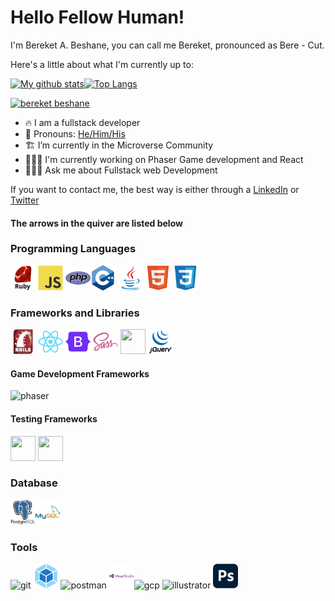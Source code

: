 # Hello Fellow Human!

I'm Bereket A. Beshane, you can call me Bereket, pronounced as Bere - Cut.

Here's a little about what I'm currently up to:

[![My github stats](https://github-readme-stats.vercel.app/api?username=Berabjesus&show_icons=true&line_height=17&show_icons=true&theme=light)](https://github.com/Berabjesus/github-readme-stats)[![Top Langs](https://github-readme-stats.vercel.app/api/top-langs/?username=Berabjesus&show_icons=true&layout=compact&theme=light)](https://github.com/Berabjesus/github-readme-stats)
  
<p align="left"> <a href="https://github.com/ryo-ma/github-profile-trophy"><img src="https://github-profile-trophy.vercel.app/?username=berabjesus&rank=S,A,AA,AAA&no-bg=true" alt="bereket beshane" /></a> </p>

- 🔥 I am a fullstack developer
- 🦙 Pronouns: [He/Him/His](https://pronoun.is/he)
- 🏗 I’m currently in the Microverse Community
- 🧙🏻‍♂️ I'm currently working on Phaser Game development and React
- 👨🏻‍🎓 Ask me about Fullstack web Development 

If you want to contact me, the best way is either through a [LinkedIn](https://www.linkedin.com/in/bereketbeshane/) or [Twitter](https://twitter.com/bereket_ababu_b)

#### The arrows in the quiver are listed below 

### Programming Languages
<span align="left">
  <img src="https://raw.githubusercontent.com/devicons/devicon/ac557d6ff33ff370a5db99f97aeab35ea5c67fbd/icons/ruby/ruby-original-wordmark.svg" width="40" height="40">
  <img src="https://github.com/devicons/devicon/blob/master/icons/javascript/javascript-original.svg" alt="" width="40" height="40"/>
  <img src="https://github.com/devicons/devicon/blob/master/icons/php/php-original.svg" alt="php" width="40" height="40"/><img src= "https://raw.githubusercontent.com/devicons/devicon/ac557d6ff33ff370a5db99f97aeab35ea5c67fbd/icons/cplusplus/cplusplus-original.svg" width="40" height="40">
  <img src="https://github.com/devicons/devicon/blob/master/icons/java/java-original.svg" alt="java" width="40" height="40"/>
  <img src="https://github.com/devicons/devicon/blob/master/icons/html5/html5-original.svg" alt="html5" width="40" height="40"/> 
  <img src="https://github.com/devicons/devicon/blob/master/icons/css3/css3-original.svg" alt="css3" width="40" height="40"/>
</span>

### Frameworks and Libraries
<span align="left">
  <img src="https://github.com/devicons/devicon/blob/master/icons/rails/rails-original-wordmark.svg" alt="rails" width="40" height="40"/>
  <img src="https://github.com/devicons/devicon/blob/master/icons/react/react-original.svg" alt="react" width="40" height="40"/>
  <img src="https://github.com/devicons/devicon/blob/master/icons/bootstrap/bootstrap-plain.svg" alt="bootstrap" width="40" height="40"/>
  <img src="https://github.com/devicons/devicon/blob/master/icons/sass/sass-original.svg" alt="sass" width="40" height="40"/> 
  <img src="https://api.iconify.design/simple-icons:redux.svg" width="40" height="40">
  <img src="https://github.com/devicons/devicon/blob/master/icons/jquery/jquery-original-wordmark.svg" width="40" height="40">
</span>

#### Game Development Frameworks

<span align="left">
<img src="https://www.vectorlogo.zone/logos/phaserio/phaserio-icon.svg" alt="phaser" width="40" height="40"/>
</span>

#### Testing Frameworks

<span align="left">
<img src = "https://api.iconify.design/logos-jest.svg" width="40" height="40">
<img src = "https://api.iconify.design/file-icons:rspec.svg" width="40" height="40">
</span>

### Database

<span align="left">
<img src = "https://raw.githubusercontent.com/devicons/devicon/ac557d6ff33ff370a5db99f97aeab35ea5c67fbd/icons/postgresql/postgresql-original-wordmark.svg" width="40" height="40"><img src="https://github.com/devicons/devicon/blob/master/icons/mysql/mysql-original-wordmark.svg" alt="mysql" width="40" height="40"/>
</span>

### Tools

<span align="left">
<img src="https://www.vectorlogo.zone/logos/git-scm/git-scm-icon.svg" alt="git" width="40" height="40"/>
<img src="https://github.com/devicons/devicon/blob/master/icons/webpack/webpack-original.svg" alt="webpack" width="40" height="40"/>
<img src="https://api.iconify.design/logos:postman.svg" alt="postman" width="40" height="40" />
<img src ="https://raw.githubusercontent.com/devicons/devicon/ac557d6ff33ff370a5db99f97aeab35ea5c67fbd/icons/visualstudio/visualstudio-plain-wordmark.svg" width="40" height="40"><img src="https://www.vectorlogo.zone/logos/google_cloud/google_cloud-icon.svg" alt="gcp" width="40" height="40"/>
<img src="https://www.vectorlogo.zone/logos/adobe_illustrator/adobe_illustrator-icon.svg" alt="illustrator" width="40" height="40"/>
<img src="https://github.com/devicons/devicon/blob/master/icons/photoshop/photoshop-plain.svg" alt="photoshop" width="40" height="40"/> 
</span>
